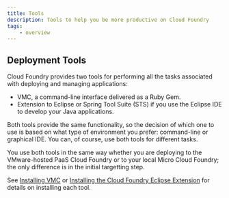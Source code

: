 ```yaml
---
title: Tools
description: Tools to help you be more productive on Cloud Foundry
tags:
    - overview
---
```


## Deployment Tools

Cloud Foundry provides two tools for performing all the tasks associated with deploying and managing applications:

+ VMC, a command-line interface delivered as a Ruby Gem.
+ Extension to Eclipse or Spring Tool Suite (STS) if you use the Eclipse IDE to develop your Java applications.

Both tools provide the same functionality, so the decision of which one to use is based on what type of environment you prefer: command-line or graphical IDE.  You can, of course, use both tools for different tasks.

You use both tools in the same way whether you are deploying to the VMware-hosted PaaS Cloud Foundry or to your local Micro Cloud Foundry; the only difference is in the initial targetting step.

See [Installing VMC](/tools/vmc/installing-vmc.html) or [Installing the Cloud Foundry Eclipse Extension](/tools/STS/configuring-STS.html) for details on installing each tool.
